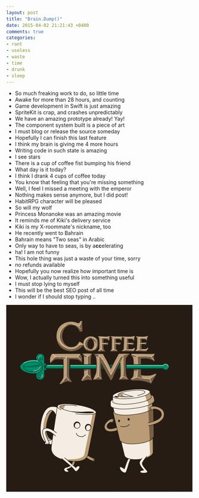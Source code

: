 ```yaml
---
layout: post
title: "Brain.Dump()"
date: 2015-04-02 21:21:43 +0400
comments: true
categories: 
- rant
- useless
- waste
- time
- drunk
- sleep
---
```


- So much freaking work to do, so little time
- Awake for more than 28 hours, and counting
- Game development in Swift is just amazing
- SpriteKit is crap, and crashes unpredictably
- We have an amazing prototype already! Yay!
- The component system built is a piece of art
- I must blog or release the source someday
- Hopefully I can finish this last feature 
- I think my brain is giving me 4 more hours
- Writing code in such state is amazing
- I see stars
- There is a cup of coffee fist bumping his friend
- What day is it today?
- I think I drank 4 cups of coffee today
- You know that feeling that you're missing something
- Well, I feel I missed a meeting with the emperor
- Nothing makes sense anymore, but I did post!
- HabitRPG character will be pleased
- So will my wolf
- Princess Monanoke was an amazing movie
- It reminds me of Kiki's delivery service
- Kiki is my X-roommate's nickname, too
- He recently went to Bahrain
- Bahrain means "Two seas" in Arabic
- Only way to have to seas, is by a**cc**elerating
- ha! I am not funny
- This hole thing was just a waste of your time, sorry
- no refunds available 
- Hopefully you now realize how important time is
- Wow, I actually turned this into something useful
- I must stop lying to myself
- This will be the best SEO post of all time
- I wonder if I should stop typing ..

![image](/images/tumblr_mu3ldtX6ZA1s4kxqxo1_500.gif)

